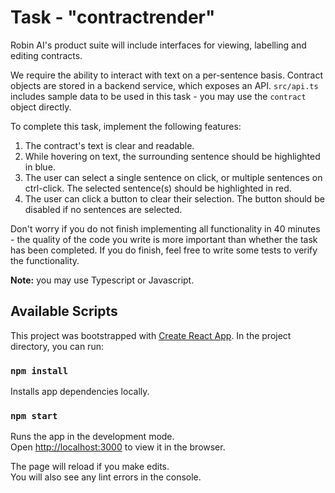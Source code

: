 # Task - "contractrender"

Robin AI's product suite will include interfaces for viewing, labelling and editing contracts.

We require the ability to interact with text on a per-sentence basis. Contract objects are stored
in a backend service, which exposes an API. `src/api.ts` includes sample data to be used in this task - you
may use the `contract` object directly.

To complete this task, implement the following features:

1. The contract's text is clear and readable.
2. While hovering on text, the surrounding sentence should be highlighted in blue.
3. The user can select a single sentence on click, or multiple sentences on ctrl-click. 
   The selected sentence(s) should be highlighted in red.
4. The user can click a button to clear their selection. The button should be disabled if
   no sentences are selected.

Don't worry if you do not finish implementing all functionality in 40 minutes - the quality of the code you write 
is more important than whether the task has been completed. If you do finish, feel free to write some tests to verify 
the functionality.

**Note:** you may use Typescript or Javascript.

## Available Scripts

This project was bootstrapped with [Create React App](https://github.com/facebook/create-react-app). 
In the project directory, you can run:

### `npm install`

Installs app dependencies locally.

### `npm start`

Runs the app in the development mode.\
Open [http://localhost:3000](http://localhost:3000) to view it in the browser.

The page will reload if you make edits.\
You will also see any lint errors in the console.
